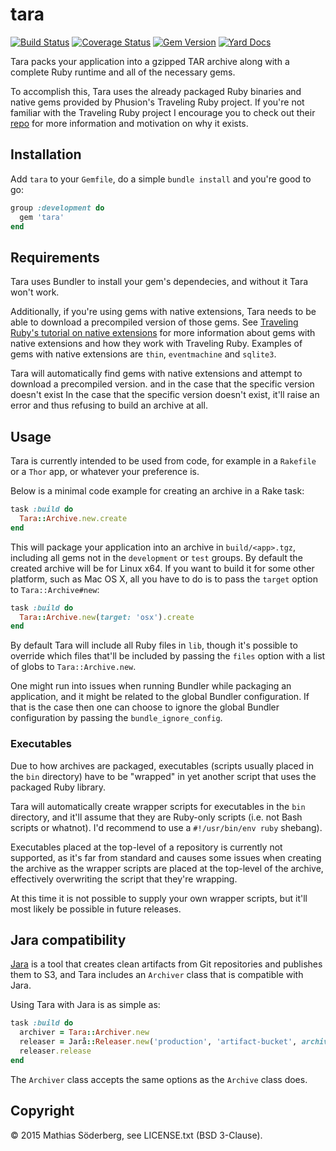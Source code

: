 # tara

[![Build Status](https://travis-ci.org/mthssdrbrg/tara.svg?branch=master)](https://travis-ci.org/mthssdrbrg/tara)
[![Coverage Status](https://coveralls.io/repos/mthssdrbrg/tara/badge.svg?branch=master)](https://coveralls.io/r/mthssdrbrg/tara?branch=master)
[![Gem Version](https://badge.fury.io/rb/tara.svg)](http://badge.fury.io/rb/tara)
[![Yard Docs](http://img.shields.io/badge/yard-docs-blue.svg)](http://rubydoc.info/github/mthssdrbrg/tara/master/frames)

Tara packs your application into a gzipped TAR archive along with a complete
Ruby runtime and all of the necessary gems.

To accomplish this, Tara uses the already packaged Ruby binaries and native gems
provided by Phusion's Traveling Ruby project.
If you're not familiar with the Traveling Ruby project I encourage you to check
out their [repo](https://github.com/phusion/traveling-ruby) for more information
and motivation on why it exists.

## Installation

Add `tara` to your `Gemfile`, do a simple `bundle install` and you're good to
go:

```ruby
group :development do
  gem 'tara'
end
```

## Requirements

Tara uses Bundler to install your gem's dependecies, and without it Tara won't
work.

Additionally, if you're using gems with native extensions, Tara needs to be able
to download a precompiled version of those gems.
See [Traveling Ruby's tutorial on native extensions](https://github.com/phusion/traveling-ruby/blob/master/TUTORIAL-3.md)
for more information about gems with native extensions and how they work with Traveling Ruby.
Examples of gems with native extensions are `thin`, `eventmachine` and
`sqlite3`.

Tara will automatically find gems with native extensions and attempt to download
a precompiled version. and in the case that the specific version doesn't exist
In the case that the specific version doesn't exist, it'll raise an error and
thus refusing to build an archive at all.

## Usage

Tara is currently intended to be used from code, for example in a `Rakefile` or
a `Thor` app, or whatever your preference is.

Below is a minimal code example for creating an archive in a Rake task:

```ruby
task :build do
  Tara::Archive.new.create
end
```

This will package your application into an archive in `build/<app>.tgz`,
including all gems not in the `development` or `test` groups.
By default the created archive will be for Linux x64.
If you want to build it for some other platform, such as Mac OS X, all you have
to do is to pass the `target` option to `Tara::Archive#new`:

```ruby
task :build do
  Tara::Archive.new(target: 'osx').create
end
```

By default Tara will include all Ruby files in `lib`, though it's possible to
override which files that'll be included by passing the `files` option with a
list of globs to `Tara::Archive.new`.

One might run into issues when running Bundler while packaging an application,
and it might be related to the global Bundler configuration.
If that is the case then one can choose to ignore the global Bundler
configuration by passing the `bundle_ignore_config`.

### Executables

Due to how archives are packaged, executables (scripts usually placed in the
`bin` directory) have to be "wrapped" in yet another script that uses the
packaged Ruby library.

Tara will automatically create wrapper scripts for executables in the `bin`
directory, and it'll assume that they are Ruby-only scripts (i.e. not Bash
scripts or whatnot). I'd recommend to use a `#!/usr/bin/env ruby` shebang).

Executables placed at the top-level of a repository is currently not supported,
as it's far from standard and causes some issues when creating the archive as
the wrapper scripts are placed at the top-level of the archive, effectively
overwriting the script that they're wrapping.

At this time it is not possible to supply your own wrapper scripts, but it'll
most likely be possible in future releases.

## Jara compatibility

[Jara](https://github.com/burtcorp/jara) is a tool that creates clean artifacts
from Git repositories and publishes them to S3, and Tara includes an `Archiver`
class that is compatible with Jara.

Using Tara with Jara is as simple as:

```ruby
task :build do
  archiver = Tara::Archiver.new
  releaser = Jarå::Releaser.new('production', 'artifact-bucket', archiver: archiver)
  releaser.release
end
```

The `Archiver` class accepts the same options as the `Archive` class does.

## Copyright

© 2015 Mathias Söderberg, see LICENSE.txt (BSD 3-Clause).

